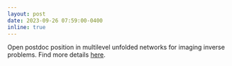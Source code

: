 ```yaml
---
layout: post
date: 2023-09-26 07:59:00-0400
inline: true
---
```


Open postdoc position in multilevel unfolded networks for imaging inverse problems. Find more details [here](/assets/pdf/postdoc_offer_unfolded_multilevel.pdf).
